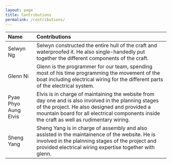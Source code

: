 ```yaml
---
layout: page
title: Contributions
permalink: /contributions/
---
```


|Name| Contributions|
|:-|:-|
|Selwyn Ng| Selwyn constructed the entire hull of the craft and waterproofed it. He also single-handedly put together the different components of the craft.|
|Glenn Ni| Glenn is the programmer for our team, spending most of his time programming the movement of the boat including electrical wiring for the different parts of the electrical system.|
|Pyae Phyo Aung Elvis| Elvis is in charge of maintaining the website from day one and is also involved in the planning stages of the project. He also designed and provided a mountain board for all electrical components inside the craft as well as rudimentary wiring.|
|Sheng Yang| Sheng Yang is in charge of assembly and also assisted in the maintainence of the website. He is involved in the plalnning stages of the project and provided electrical wiring expertise together with glenn.|
